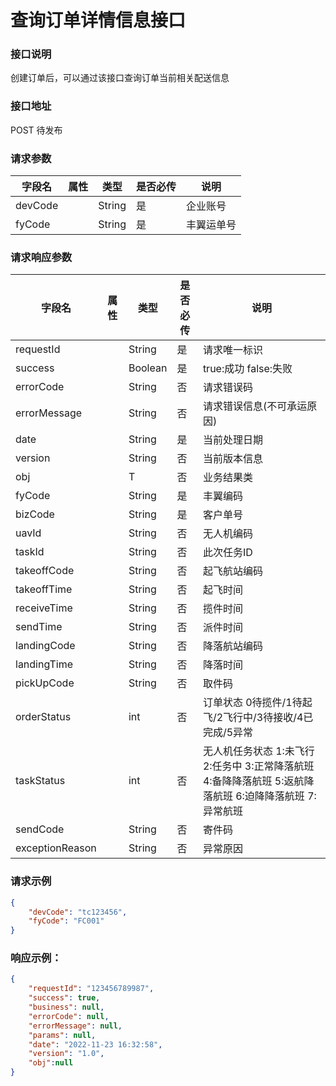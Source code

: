 # 查询订单详情信息接口

### 接口说明

创建订单后，可以通过该接口查询订单当前相关配送信息

### 接口地址

POST
待发布

### 请求参数

| 字段名  | 属性 | 类型   | 是否必传 | 说明       |
| ------- | ---- | ------ | -------- | ---------- |
| devCode |      | String | 是       | 企业账号   |
| fyCode  |      | String | 是       | 丰翼运单号 |

	
### 请求响应参数

| 字段名          | 属性 | 类型    | 是否必传 | 说明                                                                                                         |
| --------------- | ---- | ------- | -------- | ------------------------------------------------------------------------------------------------------------ |
| requestId       |      | String  | 是       | 请求唯一标识                                                                                                 |
| success         |      | Boolean | 是       | true:成功 false:失败                                                                                         |
| errorCode       |      | String  | 否       | 请求错误码                                                                                                   |
| errorMessage    |      | String  | 否       | 请求错误信息(不可承运原因)                                                                                   |
| date            |      | String  | 是       | 当前处理日期                                                                                                 |
| version         |      | String  | 否       | 当前版本信息                                                                                                 |
| obj             |      | T       | 否       | 业务结果类                                                                                                   |
| fyCode          |      | String  | 是       | 丰翼编码                                                                                                     |
| bizCode         |      | String  | 是       | 客户单号                                                                                                     |
| uavId           |      | String  | 否       | 无人机编码                                                                                                   |
| taskId          |      | String  | 否       | 此次任务ID                                                                                                   |
| takeoffCode     |      | String  | 否       | 起飞航站编码                                                                                                 |
| takeoffTime     |      | String  | 否       | 起飞时间                                                                                                     |
| receiveTime     |      | String  | 否       | 揽件时间                                                                                                     |
| sendTime        |      | String  | 否       | 派件时间                                                                                                     |
| landingCode     |      | String  | 否       | 降落航站编码                                                                                                 |
| landingTime     |      | String  | 否       | 降落时间                                                                                                     |
| pickUpCode      |      | String  | 否       | 取件码                                                                                                       |
| orderStatus     |      | int     | 否       | 订单状态 0待揽件/1待起飞/2飞行中/3待接收/4已完成/5异常                                                       |
| taskStatus      |      | int     | 否       | 无人机任务状态 1:未飞行 2:任务中 3:正常降落航班      4:备降降落航班 5:返航降落航班 6:迫降降落航班 7:异常航班 |
| sendCode        |      | String  | 否       | 寄件码                                                                                                       |
| exceptionReason |      | String  | 否       | 异常原因                                                                                                     |
		
### 请求示例

```json
{
	"devCode": "tc123456",
	"fyCode": "FC001"
}
```

### 响应示例：
   
```json
{
	"requestId": "123456789987",
	"success": true,
	"business": null,
	"errorCode": null,
	"errorMessage": null,
	"params": null,
	"date": "2022-11-23 16:32:58",
	"version": "1.0",
	"obj":null
}
```